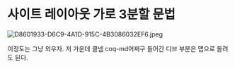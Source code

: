 # 사이트 레이아웃 가로 3분할 문법

![D8601933-D6C9-4A1D-915C-4B3086032EF6.jpeg](%E1%84%89%E1%85%A1%E1%84%8B%E1%85%B5%E1%84%90%E1%85%B3%20%E1%84%85%E1%85%A6%E1%84%8B%E1%85%B5%E1%84%8B%E1%85%A1%E1%84%8B%E1%85%AE%E1%86%BA%20%E1%84%80%E1%85%A1%E1%84%85%E1%85%A9%203%E1%84%87%E1%85%AE%E1%86%AB%E1%84%92%E1%85%A1%E1%86%AF%20%E1%84%86%E1%85%AE%E1%86%AB%E1%84%87%E1%85%A5%E1%86%B8%208db29e142a3245bda2d58f7cf63f33db/D8601933-D6C9-4A1D-915C-4B3086032EF6.jpeg)

이정도는 그냥 외우자. 저 가운데 클넴 coq-md어쩌구 들어간 디브 부분은 맵으로 돌려도 된다.
